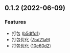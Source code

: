 ## 0.1.2 (2022-06-09)

### Features

- 打包 ([b5dffd1](https://github.com/tujianglin/tjl-ui/commit/b5dffd14f224505da7db05067b261428ab0ad51e))
- 打包优化 ([75d21a9](https://github.com/tujianglin/tjl-ui/commit/75d21a98ba3f3b100b424093c1d1e66815c7f994))
- 打包优化 ([10e60d2](https://github.com/tujianglin/tjl-ui/commit/10e60d233377c0dd000d2466bb64149e17909826))
